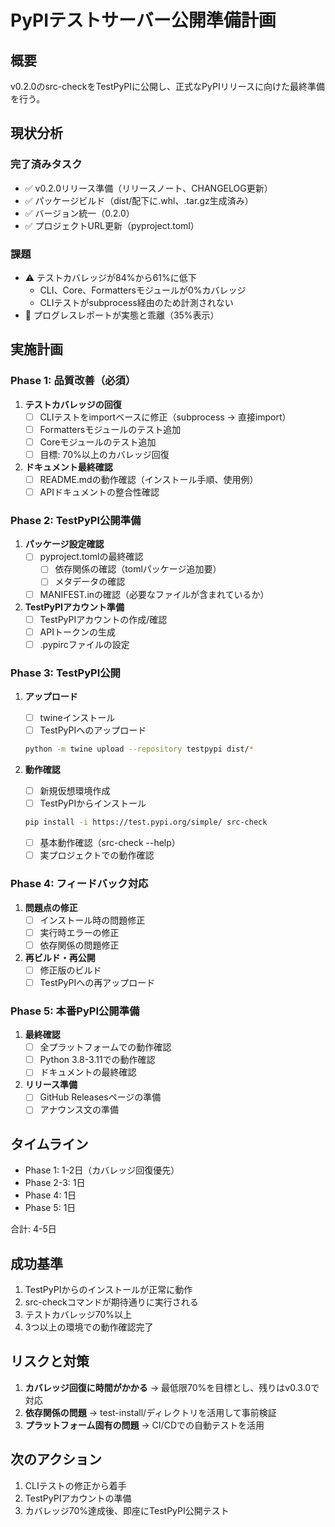 # PyPIテストサーバー公開準備計画

## 概要
v0.2.0のsrc-checkをTestPyPIに公開し、正式なPyPIリリースに向けた最終準備を行う。

## 現状分析

### 完了済みタスク
- ✅ v0.2.0リリース準備（リリースノート、CHANGELOG更新）
- ✅ パッケージビルド（dist/配下に.whl、.tar.gz生成済み）
- ✅ バージョン統一（0.2.0）
- ✅ プロジェクトURL更新（pyproject.toml）

### 課題
- ⚠️ テストカバレッジが84%から61%に低下
  - CLI、Core、Formattersモジュールが0%カバレッジ
  - CLIテストがsubprocess経由のため計測されない
- 📝 プログレスレポートが実態と乖離（35%表示）

## 実施計画

### Phase 1: 品質改善（必須）
1. **テストカバレッジの回復**
   - [ ] CLIテストをimportベースに修正（subprocess → 直接import）
   - [ ] Formattersモジュールのテスト追加
   - [ ] Coreモジュールのテスト追加
   - [ ] 目標: 70%以上のカバレッジ回復

2. **ドキュメント最終確認**
   - [ ] README.mdの動作確認（インストール手順、使用例）
   - [ ] APIドキュメントの整合性確認

### Phase 2: TestPyPI公開準備
1. **パッケージ設定確認**
   - [ ] pyproject.tomlの最終確認
     - [ ] 依存関係の確認（tomlパッケージ追加要）
     - [ ] メタデータの確認
   - [ ] MANIFEST.inの確認（必要なファイルが含まれているか）

2. **TestPyPIアカウント準備**
   - [ ] TestPyPIアカウントの作成/確認
   - [ ] APIトークンの生成
   - [ ] .pypircファイルの設定

### Phase 3: TestPyPI公開
1. **アップロード**
   - [ ] twineインストール
   - [ ] TestPyPIへのアップロード
   ```bash
   python -m twine upload --repository testpypi dist/*
   ```

2. **動作確認**
   - [ ] 新規仮想環境作成
   - [ ] TestPyPIからインストール
   ```bash
   pip install -i https://test.pypi.org/simple/ src-check
   ```
   - [ ] 基本動作確認（src-check --help）
   - [ ] 実プロジェクトでの動作確認

### Phase 4: フィードバック対応
1. **問題点の修正**
   - [ ] インストール時の問題修正
   - [ ] 実行時エラーの修正
   - [ ] 依存関係の問題修正

2. **再ビルド・再公開**
   - [ ] 修正版のビルド
   - [ ] TestPyPIへの再アップロード

### Phase 5: 本番PyPI公開準備
1. **最終確認**
   - [ ] 全プラットフォームでの動作確認
   - [ ] Python 3.8-3.11での動作確認
   - [ ] ドキュメントの最終確認

2. **リリース準備**
   - [ ] GitHub Releasesページの準備
   - [ ] アナウンス文の準備

## タイムライン
- Phase 1: 1-2日（カバレッジ回復優先）
- Phase 2-3: 1日
- Phase 4: 1日
- Phase 5: 1日

合計: 4-5日

## 成功基準
1. TestPyPIからのインストールが正常に動作
2. src-checkコマンドが期待通りに実行される
3. テストカバレッジ70%以上
4. 3つ以上の環境での動作確認完了

## リスクと対策
1. **カバレッジ回復に時間がかかる**
   → 最低限70%を目標とし、残りはv0.3.0で対応
2. **依存関係の問題**
   → test-install/ディレクトリを活用して事前検証
3. **プラットフォーム固有の問題**
   → CI/CDでの自動テストを活用

## 次のアクション
1. CLIテストの修正から着手
2. TestPyPIアカウントの準備
3. カバレッジ70%達成後、即座にTestPyPI公開テスト